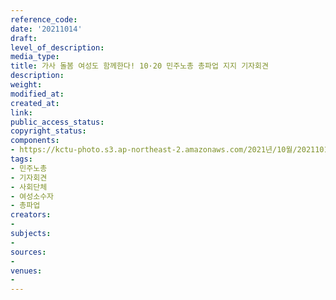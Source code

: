 ```yaml
---
reference_code: 
date: '20211014'
draft: 
level_of_description: 
media_type: 
title: 가사 돌봄 여성도 함께한다! 10·20 민주노총 총파업 지지 기자회견
description: 
weight: 
modified_at: 
created_at: 
link: 
public_access_status: 
copyright_status: 
components:
- https://kctu-photo.s3.ap-northeast-2.amazonaws.com/2021년/10월/20211014-가사+돌봄+여성도+함께한다!+10·20+민주노총+총파업+지지+기자회견_민주노총_기자회견_사회단체_여성소수자_총파업/_5D40024.jpg
tags:
- 민주노총
- 기자회견
- 사회단체
- 여성소수자
- 총파업
creators:
- 
subjects:
- 
sources:
- 
venues:
- 
---
```

